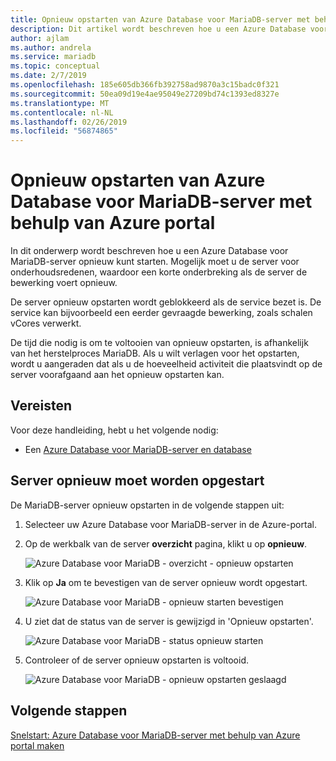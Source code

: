 ```yaml
---
title: Opnieuw opstarten van Azure Database voor MariaDB-server met behulp van Azure portal
description: Dit artikel wordt beschreven hoe u een Azure Database voor MariaDB-server met behulp van de Azure-Portal opnieuw kunt starten.
author: ajlam
ms.author: andrela
ms.service: mariadb
ms.topic: conceptual
ms.date: 2/7/2019
ms.openlocfilehash: 185e605db366fb392758ad9870a3c15badc0f321
ms.sourcegitcommit: 50ea09d19e4ae95049e27209bd74c1393ed8327e
ms.translationtype: MT
ms.contentlocale: nl-NL
ms.lasthandoff: 02/26/2019
ms.locfileid: "56874865"
---
```

# <a name="restart-azure-database-for-mariadb-server-using-azure-portal"></a>Opnieuw opstarten van Azure Database voor MariaDB-server met behulp van Azure portal
In dit onderwerp wordt beschreven hoe u een Azure Database voor MariaDB-server opnieuw kunt starten. Mogelijk moet u de server voor onderhoudsredenen, waardoor een korte onderbreking als de server de bewerking voert opnieuw.

De server opnieuw opstarten wordt geblokkeerd als de service bezet is. De service kan bijvoorbeeld een eerder gevraagde bewerking, zoals schalen vCores verwerkt.

De tijd die nodig is om te voltooien van opnieuw opstarten, is afhankelijk van het herstelproces MariaDB. Als u wilt verlagen voor het opstarten, wordt u aangeraden dat als u de hoeveelheid activiteit die plaatsvindt op de server voorafgaand aan het opnieuw opstarten kan.

## <a name="prerequisites"></a>Vereisten
Voor deze handleiding, hebt u het volgende nodig:
- Een [Azure Database voor MariaDB-server en database](./quickstart-create-mariadb-server-database-using-azure-portal.md)

## <a name="perform-server-restart"></a>Server opnieuw moet worden opgestart

De MariaDB-server opnieuw opstarten in de volgende stappen uit:

1. Selecteer uw Azure Database voor MariaDB-server in de Azure-portal.

2. Op de werkbalk van de server **overzicht** pagina, klikt u op **opnieuw**.

   ![Azure Database voor MariaDB - overzicht - opnieuw opstarten](./media/howto-restart-server-portal/2-server.png)

3. Klik op **Ja** om te bevestigen van de server opnieuw wordt opgestart.

   ![Azure Database voor MariaDB - opnieuw starten bevestigen](./media/howto-restart-server-portal/3-restart-confirm.png)

4. U ziet dat de status van de server is gewijzigd in 'Opnieuw opstarten'.

   ![Azure Database voor MariaDB - status opnieuw starten](./media/howto-restart-server-portal/4-restarting-status.png)

5. Controleer of de server opnieuw opstarten is voltooid.

   ![Azure Database voor MariaDB - opnieuw opstarten geslaagd](./media/howto-restart-server-portal/5-restart-success.png)

## <a name="next-steps"></a>Volgende stappen

[Snelstart: Azure Database voor MariaDB-server met behulp van Azure portal maken](./quickstart-create-mariadb-server-database-using-azure-portal.md)
